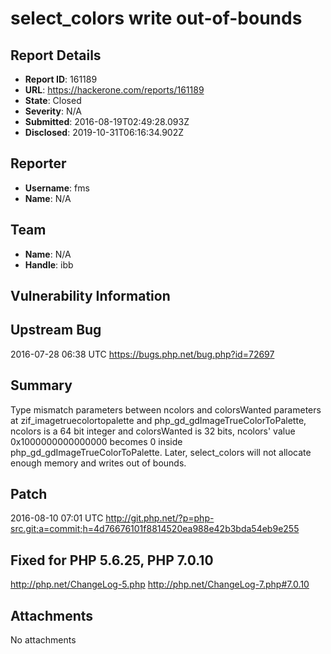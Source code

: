 # select_colors write out-of-bounds

## Report Details
- **Report ID**: 161189
- **URL**: https://hackerone.com/reports/161189
- **State**: Closed
- **Severity**: N/A
- **Submitted**: 2016-08-19T02:49:28.093Z
- **Disclosed**: 2019-10-31T06:16:34.902Z

## Reporter
- **Username**: fms
- **Name**: N/A

## Team
- **Name**: N/A
- **Handle**: ibb

## Vulnerability Information
Upstream Bug
---
2016-07-28 06:38 UTC
https://bugs.php.net/bug.php?id=72697

Summary
--
Type mismatch parameters between ncolors and colorsWanted parameters at zif_imagetruecolortopalette and php_gd_gdImageTrueColorToPalette, ncolors is a 64 bit integer and colorsWanted is 32 bits, ncolors' value 0x1000000000000000 becomes 0 inside php_gd_gdImageTrueColorToPalette. Later, select_colors will not allocate enough memory and writes out of bounds.

Patch
--
2016-08-10 07:01 UTC
http://git.php.net/?p=php-src.git;a=commit;h=4d76676101f8814520ea988e42b3bda54eb9e255

Fixed for PHP 5.6.25, PHP 7.0.10
--
http://php.net/ChangeLog-5.php
http://php.net/ChangeLog-7.php#7.0.10

## Attachments
No attachments
